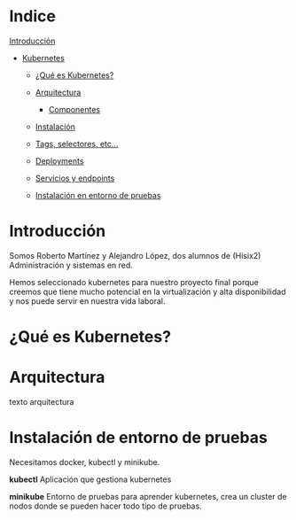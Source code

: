 # Indice 

 [Introducción](#Introducción)


- [Kubernetes](#kubernetes)
	
	- [ ¿Qué es Kubernetes?](#Que)


	- [Arquitectura](#Arquitectura)
		
		- [Componentes](#Componentes)


	- [Instalación](#Instalación)

	- [Tags, selectores, etc...](#Tags)

	- [Deployments](#Deployments)

	- [Servicios y endpoints](#Servicios) 

	- [Instalación en entorno de pruebas](#Instalación)


# Introducción<a name="Introducción"></a>

Somos Roberto Martínez y Alejandro López, dos alumnos de (Hisix2) Administración y sistemas en red.

Hemos seleccionado kubernetes para nuestro proyecto final porque creemos que tiene mucho potencial en la virtualización y alta disponibilidad y nos puede servir en nuestra vida laboral.


# ¿Qué es Kubernetes?<a name="Que"></a>


# Arquitectura<a name="Arquitectura"></a>
texto arquitectura 


# Instalación de entorno de pruebas<a name="Instalación"></a>
Necesitamos docker, kubectl y minikube.

**kubectl** Aplicación que gestiona kubernetes

**minikube** Entorno de pruebas para aprender kubernetes, crea un cluster de nodos donde se pueden hacer todo tipo de pruebas.

